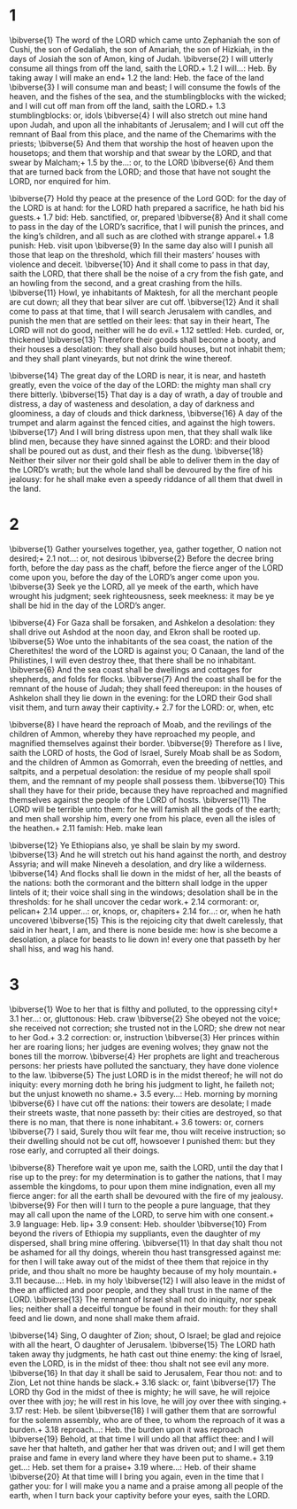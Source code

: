 # 1 
\bibverse{1} The word of the LORD which came unto Zephaniah the son of Cushi, the son of Gedaliah, the son of Amariah, the son of Hizkiah, in the days of Josiah the son of Amon, king of Judah. \bibverse{2} I will utterly consume all things from off the land, saith the LORD.+ 1.2 I will…: Heb. By taking away I will make an end+ 1.2 the land: Heb. the face of the land \bibverse{3} I will consume man and beast; I will consume the fowls of the heaven, and the fishes of the sea, and the stumblingblocks with the wicked; and I will cut off man from off the land, saith the LORD.+ 1.3 stumblingblocks: or, idols \bibverse{4} I will also stretch out mine hand upon Judah, and upon all the inhabitants of Jerusalem; and I will cut off the remnant of Baal from this place, and the name of the Chemarims with the priests; \bibverse{5} And them that worship the host of heaven upon the housetops; and them that worship and that swear by the LORD, and that swear by Malcham;+ 1.5 by the…: or, to the LORD \bibverse{6} And them that are turned back from the LORD; and those that have not sought the LORD, nor enquired for him. 

\bibverse{7} Hold thy peace at the presence of the Lord GOD: for the day of the LORD is at hand: for the LORD hath prepared a sacrifice, he hath bid his guests.+ 1.7 bid: Heb. sanctified, or, prepared \bibverse{8} And it shall come to pass in the day of the LORD’s sacrifice, that I will punish the princes, and the king’s children, and all such as are clothed with strange apparel.+ 1.8 punish: Heb. visit upon \bibverse{9} In the same day also will I punish all those that leap on the threshold, which fill their masters’ houses with violence and deceit. \bibverse{10} And it shall come to pass in that day, saith the LORD, that there shall be the noise of a cry from the fish gate, and an howling from the second, and a great crashing from the hills. \bibverse{11} Howl, ye inhabitants of Maktesh, for all the merchant people are cut down; all they that bear silver are cut off. \bibverse{12} And it shall come to pass at that time, that I will search Jerusalem with candles, and punish the men that are settled on their lees: that say in their heart, The LORD will not do good, neither will he do evil.+ 1.12 settled: Heb. curded, or, thickened \bibverse{13} Therefore their goods shall become a booty, and their houses a desolation: they shall also build houses, but not inhabit them; and they shall plant vineyards, but not drink the wine thereof. 

\bibverse{14} The great day of the LORD is near, it is near, and hasteth greatly, even the voice of the day of the LORD: the mighty man shall cry there bitterly. \bibverse{15} That day is a day of wrath, a day of trouble and distress, a day of wasteness and desolation, a day of darkness and gloominess, a day of clouds and thick darkness, \bibverse{16} A day of the trumpet and alarm against the fenced cities, and against the high towers. \bibverse{17} And I will bring distress upon men, that they shall walk like blind men, because they have sinned against the LORD: and their blood shall be poured out as dust, and their flesh as the dung. \bibverse{18} Neither their silver nor their gold shall be able to deliver them in the day of the LORD’s wrath; but the whole land shall be devoured by the fire of his jealousy: for he shall make even a speedy riddance of all them that dwell in the land. 

# 2 
\bibverse{1} Gather yourselves together, yea, gather together, O nation not desired;+ 2.1 not…: or, not desirous \bibverse{2} Before the decree bring forth, before the day pass as the chaff, before the fierce anger of the LORD come upon you, before the day of the LORD’s anger come upon you. \bibverse{3} Seek ye the LORD, all ye meek of the earth, which have wrought his judgment; seek righteousness, seek meekness: it may be ye shall be hid in the day of the LORD’s anger. 

\bibverse{4} For Gaza shall be forsaken, and Ashkelon a desolation: they shall drive out Ashdod at the noon day, and Ekron shall be rooted up. \bibverse{5} Woe unto the inhabitants of the sea coast, the nation of the Cherethites! the word of the LORD is against you; O Canaan, the land of the Philistines, I will even destroy thee, that there shall be no inhabitant. \bibverse{6} And the sea coast shall be dwellings and cottages for shepherds, and folds for flocks. \bibverse{7} And the coast shall be for the remnant of the house of Judah; they shall feed thereupon: in the houses of Ashkelon shall they lie down in the evening: for the LORD their God shall visit them, and turn away their captivity.+ 2.7 for the LORD: or, when, etc 

\bibverse{8} I have heard the reproach of Moab, and the revilings of the children of Ammon, whereby they have reproached my people, and magnified themselves against their border. \bibverse{9} Therefore as I live, saith the LORD of hosts, the God of Israel, Surely Moab shall be as Sodom, and the children of Ammon as Gomorrah, even the breeding of nettles, and saltpits, and a perpetual desolation: the residue of my people shall spoil them, and the remnant of my people shall possess them. \bibverse{10} This shall they have for their pride, because they have reproached and magnified themselves against the people of the LORD of hosts. \bibverse{11} The LORD will be terrible unto them: for he will famish all the gods of the earth; and men shall worship him, every one from his place, even all the isles of the heathen.+ 2.11 famish: Heb. make lean 

\bibverse{12} Ye Ethiopians also, ye shall be slain by my sword. \bibverse{13} And he will stretch out his hand against the north, and destroy Assyria; and will make Nineveh a desolation, and dry like a wilderness. \bibverse{14} And flocks shall lie down in the midst of her, all the beasts of the nations: both the cormorant and the bittern shall lodge in the upper lintels of it; their voice shall sing in the windows; desolation shall be in the thresholds: for he shall uncover the cedar work.+ 2.14 cormorant: or, pelican+ 2.14 upper…: or, knops, or, chapiters+ 2.14 for…: or, when he hath uncovered \bibverse{15} This is the rejoicing city that dwelt carelessly, that said in her heart, I am, and there is none beside me: how is she become a desolation, a place for beasts to lie down in! every one that passeth by her shall hiss, and wag his hand. 

# 3 
\bibverse{1} Woe to her that is filthy and polluted, to the oppressing city!+ 3.1 her…: or, gluttonous: Heb. craw \bibverse{2} She obeyed not the voice; she received not correction; she trusted not in the LORD; she drew not near to her God.+ 3.2 correction: or, instruction \bibverse{3} Her princes within her are roaring lions; her judges are evening wolves; they gnaw not the bones till the morrow. \bibverse{4} Her prophets are light and treacherous persons: her priests have polluted the sanctuary, they have done violence to the law. \bibverse{5} The just LORD is in the midst thereof; he will not do iniquity: every morning doth he bring his judgment to light, he faileth not; but the unjust knoweth no shame.+ 3.5 every…: Heb. morning by morning \bibverse{6} I have cut off the nations: their towers are desolate; I made their streets waste, that none passeth by: their cities are destroyed, so that there is no man, that there is none inhabitant.+ 3.6 towers: or, corners \bibverse{7} I said, Surely thou wilt fear me, thou wilt receive instruction; so their dwelling should not be cut off, howsoever I punished them: but they rose early, and corrupted all their doings. 

\bibverse{8} Therefore wait ye upon me, saith the LORD, until the day that I rise up to the prey: for my determination is to gather the nations, that I may assemble the kingdoms, to pour upon them mine indignation, even all my fierce anger: for all the earth shall be devoured with the fire of my jealousy. \bibverse{9} For then will I turn to the people a pure language, that they may all call upon the name of the LORD, to serve him with one consent.+ 3.9 language: Heb. lip+ 3.9 consent: Heb. shoulder \bibverse{10} From beyond the rivers of Ethiopia my suppliants, even the daughter of my dispersed, shall bring mine offering. \bibverse{11} In that day shalt thou not be ashamed for all thy doings, wherein thou hast transgressed against me: for then I will take away out of the midst of thee them that rejoice in thy pride, and thou shalt no more be haughty because of my holy mountain.+ 3.11 because…: Heb. in my holy \bibverse{12} I will also leave in the midst of thee an afflicted and poor people, and they shall trust in the name of the LORD. \bibverse{13} The remnant of Israel shall not do iniquity, nor speak lies; neither shall a deceitful tongue be found in their mouth: for they shall feed and lie down, and none shall make them afraid. 

\bibverse{14} Sing, O daughter of Zion; shout, O Israel; be glad and rejoice with all the heart, O daughter of Jerusalem. \bibverse{15} The LORD hath taken away thy judgments, he hath cast out thine enemy: the king of Israel, even the LORD, is in the midst of thee: thou shalt not see evil any more. \bibverse{16} In that day it shall be said to Jerusalem, Fear thou not: and to Zion, Let not thine hands be slack.+ 3.16 slack: or, faint \bibverse{17} The LORD thy God in the midst of thee is mighty; he will save, he will rejoice over thee with joy; he will rest in his love, he will joy over thee with singing.+ 3.17 rest: Heb. be silent \bibverse{18} I will gather them that are sorrowful for the solemn assembly, who are of thee, to whom the reproach of it was a burden.+ 3.18 reproach…: Heb. the burden upon it was reproach \bibverse{19} Behold, at that time I will undo all that afflict thee: and I will save her that halteth, and gather her that was driven out; and I will get them praise and fame in every land where they have been put to shame.+ 3.19 get…: Heb. set them for a praise+ 3.19 where…: Heb. of their shame \bibverse{20} At that time will I bring you again, even in the time that I gather you: for I will make you a name and a praise among all people of the earth, when I turn back your captivity before your eyes, saith the LORD. 